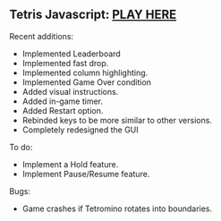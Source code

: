 ## Tetris Javascript: [PLAY HERE](https://tetris.votommy.com)

Recent additions: 
- Implemented Leaderboard
- Implemented fast drop.
- Implemented column highlighting.
- Implemented Game Over condition
- Added visual instructions.
- Added in-game timer.
- Added Restart option.
- Rebinded keys to be more similar to other versions.
- Completely redesigned the GUI

To do: 
- Implement a Hold feature.
- Implement Pause/Resume feature.

Bugs:
- Game crashes if Tetromino rotates into boundaries.
